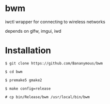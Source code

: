 # bwm
iwctl wrapper for connecting to wireless networks

depends on glfw, imgui, iwd

# Installation

```
$ git clone https://github.com/Bananymous/bwm

$ cd bwm

$ premake5 gmake2

$ make config=release

# cp bin/Release/bwm /usr/local/bin/bwm
```
